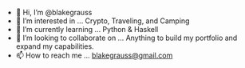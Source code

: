- 👋 Hi, I’m @blakegrauss
- 👀 I’m interested in ... Crypto, Traveling, and Camping
- 🌱 I’m currently learning ... Python & Haskell
- 💞️ I’m looking to collaborate on ... Anything to build my portfolio and expand my capabilities.
- 📫 How to reach me ... blakegrauss@gmail.com

<!---
blakegrauss/blakegrauss is a ✨ special ✨ repository because its `README.md` (this file) appears on your GitHub profile.
You can click the Preview link to take a look at your changes.
--->

